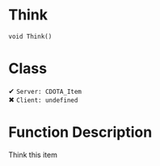 # Think
```
void Think()
```
# Class
✔ `Server: CDOTA_Item`  
✖ `Client: undefined`  

# Function Description
Think this item
